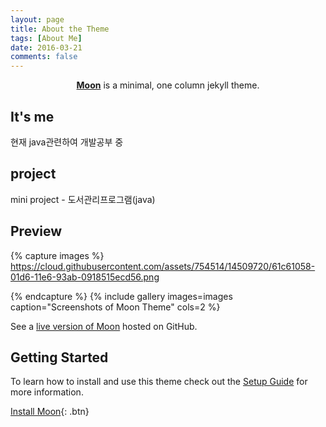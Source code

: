 ```yaml
---
layout: page
title: About the Theme
tags: [About Me]
date: 2016-03-21
comments: false
---
```

    
<center><a href="http://taylantatli.github.io/Moon"><b>Moon</b></a> is a minimal, one column jekyll theme.</center>

## It's me
 현재 java관련하여 개발공부 중

## project
 mini project - 도서관리프로그램(java)

## Preview
 
{% capture images %}
    https://cloud.githubusercontent.com/assets/754514/14509720/61c61058-01d6-11e6-93ab-0918515ecd56.png
   
{% endcapture %}
{% include gallery images=images caption="Screenshots of Moon Theme" cols=2 %}

See a [live version of Moon](http://taylantatli.github.io/Moon) hosted on GitHub.

## Getting Started

To learn how to install and use this theme check out the [Setup Guide](http://taylantatli.me/Moon/moon-theme/) for more information.
      
[Install Moon](https://github.com/TaylanTatli/Moon){: .btn}
